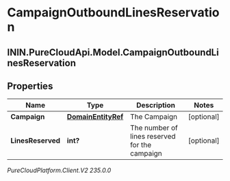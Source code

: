 # CampaignOutboundLinesReservation

## ININ.PureCloudApi.Model.CampaignOutboundLinesReservation

## Properties

|Name | Type | Description | Notes|
|------------ | ------------- | ------------- | -------------|
| **Campaign** | [**DomainEntityRef**](DomainEntityRef) | The Campaign | [optional] |
| **LinesReserved** | **int?** | The number of lines reserved for the campaign | [optional] |



_PureCloudPlatform.Client.V2 235.0.0_
